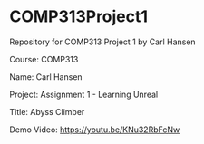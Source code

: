 # COMP313Project1
 Repository for COMP313 Project 1
 by Carl Hansen
 
 Course: COMP313
 
 Name: Carl Hansen
 
 Project: Assignment 1 - Learning Unreal
 
 Title: Abyss Climber
 
 Demo Video: https://youtu.be/KNu32RbFcNw
